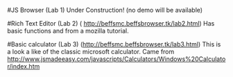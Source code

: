 #JS Browser (Lab 1)
Under Construction! (no demo will be available)

#Rich Text Editor (Lab 2)
( http://beffsmc.beffsbrowser.tk/lab2.html)
Has basic functions and from a mozilla tutorial. 

#Basic calculator (Lab 3)
(http://beffsmc.beffsbrowser.tk/lab3.html)
This is a look a like of the classic microsoft calculator. Came from   http://www.jsmadeeasy.com/javascripts/Calculators/Windows%20Calculator/index.htm


